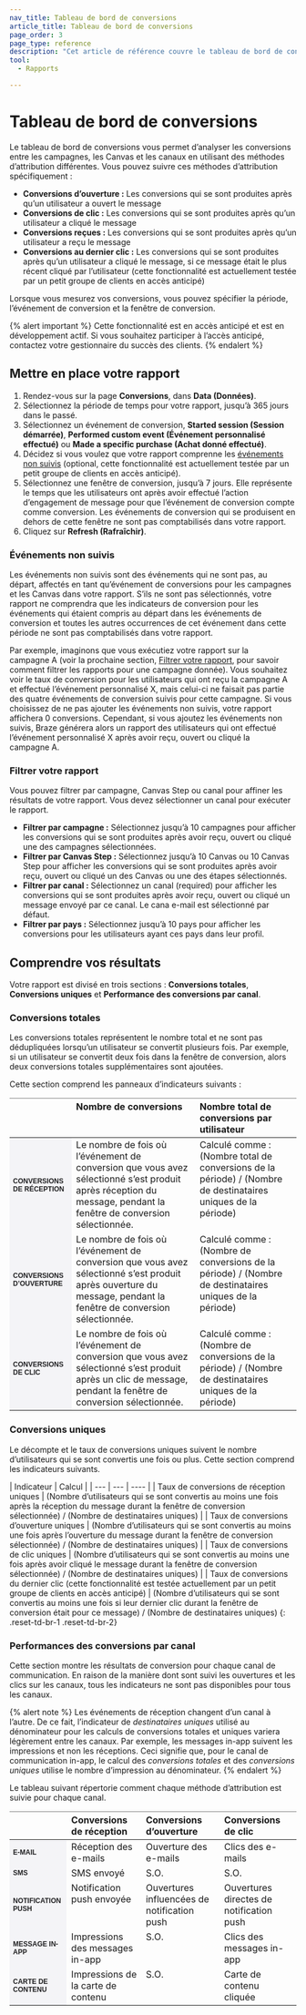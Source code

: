 ```yaml
---
nav_title: Tableau de bord de conversions
article_title: Tableau de bord de conversions
page_order: 3
page_type: reference
description: "Cet article de référence couvre le tableau de bord de conversions, qui vous permet d’analyser les conversions entre les campagnes, les Canvas et les canaux en utilisant des méthodes d’attribution différentes."
tool: 
  - Rapports

---
```


# Tableau de bord de conversions

Le tableau de bord de conversions vous permet d’analyser les conversions entre les campagnes, les Canvas et les canaux en utilisant des méthodes d’attribution différentes. Vous pouvez suivre ces méthodes d’attribution spécifiquement :

- **Conversions d’ouverture :** Les conversions qui se sont produites après qu’un utilisateur a ouvert le message
- **Conversions de clic :** Les conversions qui se sont produites après qu’un utilisateur a cliqué le message
- **Conversions reçues :** Les conversions qui se sont produites après qu’un utilisateur a reçu le message
- **Conversions au dernier clic :** Les conversions qui se sont produites après qu’un utilisateur a cliqué le message, si ce message était le plus récent cliqué par l’utilisateur (cette fonctionnalité est actuellement testée par un petit groupe de clients en accès anticipé)

Lorsque vous mesurez vos conversions, vous pouvez spécifier la période, l’événement de conversion et la fenêtre de conversion.

{% alert important %}
Cette fonctionnalité est en accès anticipé et est en développement actif. Si vous souhaitez participer à l’accès anticipé, contactez votre gestionnaire du succès des clients.
{% endalert %}

## Mettre en place votre rapport

1. Rendez-vous sur la page **Conversions**, dans **Data (Données)**.
2. Sélectionnez la période de temps pour votre rapport, jusqu’à 365 jours dans le passé.
3. Sélectionnez un événement de conversion, **Started session (Session démarrée)**, **Performed custom event (Événement personnalisé effectué)** ou **Made a specific purchase (Achat donné effectué)**.
4. Décidez si vous voulez que votre rapport comprenne les [événements non suivis](#untracked-events) (optional, cette fonctionnalité est actuellement testée par un petit groupe de clients en accès anticipé).
5. Sélectionnez une fenêtre de conversion, jusqu’à 7 jours. Elle représente le temps que les utilisateurs ont après avoir effectué l’action d’engagement de message pour que l’événement de conversion compte comme conversion. Les événements de conversion qui se produisent en dehors de cette fenêtre ne sont pas comptabilisés dans votre rapport.
6. Cliquez sur **Refresh (Rafraîchir)**.

### Événements non suivis

Les événements non suivis sont des événements qui ne sont pas, au départ, affectés en tant qu’événement de conversions pour les campagnes et les Canvas dans votre rapport. S’ils ne sont pas sélectionnés, votre rapport ne comprendra que les indicateurs de conversion pour les événements qui étaient compris au départ dans les événements de conversion et toutes les autres occurrences de cet événement dans cette période ne sont pas comptabilisés dans votre rapport.

Par exemple, imaginons que vous exécutiez votre rapport sur la campagne A (voir la prochaine section, [Filtrer votre rapport](#filtering-your-report), pour savoir comment filtrer les rapports pour une campagne donnée). Vous souhaitez voir le taux de conversion pour les utilisateurs qui ont reçu la campagne A et effectué l’événement personnalisé X, mais celui-ci ne faisait pas partie des quatre événements de conversion suivis pour cette campagne. Si vous choisissez de ne pas ajouter les événements non suivis, votre rapport affichera 0 conversions. Cependant, si vous ajoutez les événements non suivis, Braze générera alors un rapport des utilisateurs qui ont effectué l’événement personnalisé X après avoir reçu, ouvert ou cliqué la campagne A.

### Filtrer votre rapport

Vous pouvez filtrer par campagne, Canvas Step ou canal pour affiner les résultats de votre rapport. Vous devez sélectionner un canal pour exécuter le rapport.

- **Filtrer par campagne :** Sélectionnez jusqu’à 10 campagnes pour afficher les conversions qui se sont produites après avoir reçu, ouvert ou cliqué une des campagnes sélectionnées.
- **Filtrer par Canvas Step :** Sélectionnez jusqu’à 10 Canvas ou 10 Canvas Step pour afficher les conversions qui se sont produites après avoir reçu, ouvert ou cliqué un des Canvas ou une des étapes sélectionnés.
- **Filtrer par canal :** Sélectionnez un canal (required) pour afficher les conversions qui se sont produites après avoir reçu, ouvert ou cliqué un message envoyé par ce canal. Le cana e-mail est sélectionné par défaut.
- **Filtrer par pays :** Sélectionnez jusqu’à 10 pays pour afficher les conversions pour les utilisateurs ayant ces pays dans leur profil.

## Comprendre vos résultats

Votre rapport est divisé en trois sections : **Conversions totales**, **Conversions uniques** et **Performance des conversions par canal**.

### Conversions totales

Les conversions totales représentent le nombre total et ne sont pas dédupliquées lorsqu’un utilisateur se convertit plusieurs fois. Par exemple, si un utilisateur se convertit deux fois dans la fenêtre de conversion, alors deux conversions totales supplémentaires sont ajoutées.

Cette section comprend les panneaux d’indicateurs suivants :

<style type="text/css">
.tg td{word-break:normal;}
.tg th{word-break:normal;}
.leftHeader{font-size: 12px; font-weight: bold; background-color: #f4f4f7; text-transform: uppercase; color: #212123; font-family: "Sailec W00 Bold",Arial,Helvetica,sans-serif;}
.tg .tg-0pky{border-color:inherit;text-align:left;vertical-align:top}
</style>
<table class="tg">
<thead>
  <tr>
    <th class="tg-0pky"></th>
    <th class="tg-0pky">Nombre de conversions</th>
    <th class="tg-0pky">Nombre total de conversions par utilisateur</th>
  </tr>
</thead>
<tbody>
  <tr>
    <td class="leftHeader">Conversions de réception</td>
    <td class="tg-0pky">Le nombre de fois où l’événement de conversion que vous avez sélectionné s’est produit après réception du message, pendant la fenêtre de conversion sélectionnée.</td>
    <td class="tg-0pky">Calculé comme : (Nombre total de conversions de la période) / (Nombre de destinataires uniques de la période)</td>
  </tr>
  <tr>
    <td class="leftHeader">Conversions d’ouverture</td>
    <td class="tg-0pky">Le nombre de fois où l’événement de conversion que vous avez sélectionné s’est produit après ouverture du message, pendant la fenêtre de conversion sélectionnée.</td>
    <td class="tg-0pky">Calculé comme : (Nombre de conversions de la période) / (Nombre de destinataires uniques de la période)</td>
  </tr>
  <tr>
    <td class="leftHeader">Conversions de clic</td>
    <td class="tg-0pky">Le nombre de fois où l’événement de conversion que vous avez sélectionné s’est produit après un clic de message, pendant la fenêtre de conversion sélectionnée.</td>
    <td class="tg-0pky">Calculé comme : (Nombre de conversions de la période) / (Nombre de destinataires uniques de la période)</td>
  </tr>
</tbody>
</table>

### Conversions uniques

Le décompte et le taux de conversions uniques suivent le nombre d’utilisateurs qui se sont convertis une fois ou plus. Cette section comprend les indicateurs suivants.

| Indicateur | Calcul |
| --- | --- | ---- |
| Taux de conversions de réception uniques | (Nombre d’utilisateurs qui se sont convertis au moins une fois après la réception du message durant la fenêtre de conversion sélectionnée) / (Nombre de destinataires uniques) |
| Taux de conversions d’ouverture uniques | (Nombre d’utilisateurs qui se sont convertis au moins une fois après l’ouverture du message durant la fenêtre de conversion sélectionnée) / (Nombre de destinataires uniques) |
| Taux de conversions de clic uniques | (Nombre d’utilisateurs qui se sont convertis au moins une fois après avoir cliqué le message durant la fenêtre de conversion sélectionnée) / (Nombre de destinataires uniques) |
| Taux de conversions du dernier clic (cette fonctionnalité est testée actuellement par un petit groupe de clients en accès anticipé) | (Nombre d’utilisateurs qui se sont convertis au moins une fois si leur dernier clic durant la fenêtre de conversion était pour ce message) / (Nombre de destinataires uniques)
{: .reset-td-br-1 .reset-td-br-2}

### Performances des conversions par canal

Cette section montre les résultats de conversion pour chaque canal de communication. En raison de la manière dont sont suivi les ouvertures et les clics sur les canaux, tous les indicateurs ne sont pas disponibles pour tous les canaux. 

{% alert note %}
Les événements de réception changent d’un canal à l’autre. De ce fait, l’indicateur de _destinataires uniques_ utilisé au dénominateur pour les calculs de conversions totales et uniques variera légèrement entre les canaux.  Par exemple, les messages in-app suivent les impressions et non les réceptions. Ceci signifie que, pour le canal de communication in-app, le calcul des _conversions totales_ et des _conversions uniques_ utilise le nombre d’impression au dénominateur. 
{% endalert %}

Le tableau suivant répertorie comment chaque méthode d’attribution est suivie pour chaque canal.

<table class="tg">
<thead>
  <tr>
    <th class="tg-0pky"></th>
    <th class="tg-0pky">Conversions de réception</th>
    <th class="tg-0pky">Conversions d’ouverture</th>
    <th class="tg-0pky">Conversions de clic</th>
  </tr>
</thead>
<tbody>
  <tr>
    <td class="leftHeader">E-mail</td>
    <td class="tg-0pky">Réception des e-mails</td>
    <td class="tg-0pky">Ouverture des e-mails</td>
    <td class="tg-0pky">Clics des e-mails</td>
  </tr>
  <tr>
    <td class="leftHeader">SMS</td>
    <td class="tg-0pky">SMS envoyé</td>
    <td class="tg-0pky">S.O.</td>
    <td class="tg-0pky">S.O.</td>
  </tr>
  <tr>
    <td class="leftHeader">Notification push</td>
    <td class="tg-0pky">Notification push envoyée</td>
    <td class="tg-0pky">Ouvertures influencées de notification push</td>
    <td class="tg-0pky">Ouvertures directes de notification push</td>
  </tr>
  <tr>
    <td class="leftHeader">Message in-app</td>
    <td class="tg-0pky">Impressions des messages in-app</td>
    <td class="tg-0pky">S.O.</td>
    <td class="tg-0pky">Clics des messages in-app</td>
  </tr>
  <tr>
    <td class="leftHeader">Carte de contenu</td>
    <td class="tg-0pky">Impressions de la carte de contenu</td>
    <td class="tg-0pky">S.O.</td>
    <td class="tg-0pky">Carte de contenu cliquée</td>
  </tr>
</tbody>
</table>
